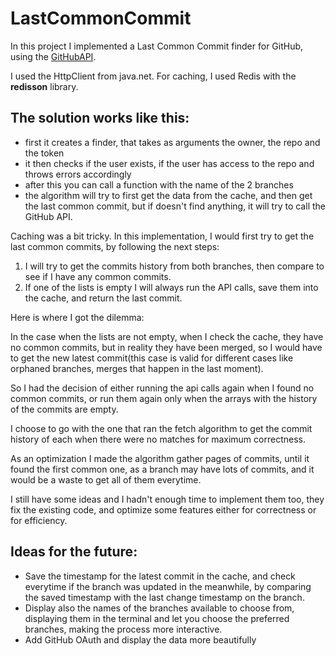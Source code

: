 # LastCommonCommit

In this project I implemented a Last Common Commit finder for GitHub, using the [GitHubAPI](https://docs.github.com/en/rest).

I used the HttpClient from java.net.
For caching, I used Redis with the **redisson** library.

The solution works like this:
- 
- first it creates a finder, that takes as arguments the owner, the repo and the token
- it then checks if the user exists, if the user has access to the repo and throws errors accordingly 
- after this you can call a function with the name of the 2 branches
- the algorithm will try to first get the data from the cache, and then get the last common commit,
but if doesn't find anything, it will try to call the GitHub API.

Caching was a bit tricky. In this implementation, 
I would first try to get the last common commits, 
by following the next steps:
1. I will try to get the commits history from both branches, 
then compare to see if I have any common commits.
2. If one of the lists is empty I will always run the API calls, 
save them into the cache, and return the last commit.

Here is where I got the dilemma:

In the case when the lists are not empty, when I check the cache, they have no common commits,
but in reality they have been merged, so I would have to get the new latest commit(this case is valid
for different cases like orphaned branches, merges that happen in the last moment).

So I had the decision of either running the api calls again when I found no common commits, 
or run them again only when the arrays with the history of the commits are empty.

I choose to go with the one that ran the fetch algorithm to get the commit history of each
when there were no matches for maximum correctness.

As an optimization I made the algorithm gather pages of commits, until it found the first common one,
as a branch may have lots of commits, and it would be a waste to get all of them everytime.

I still have some ideas and I hadn't enough time to implement them too, they fix the existing code, 
and optimize some features either for correctness or for efficiency.

Ideas for the future:
-
- Save the timestamp for the latest commit in the cache, and check everytime if the branch was updated in the meanwhile,
by comparing the saved timestamp with the last change timestamp on the branch.
- Display also the names of the branches available to choose from,
displaying them in the terminal and let you choose the preferred branches, 
making the process more interactive.
- Add GitHub OAuth and display the data more beautifully
